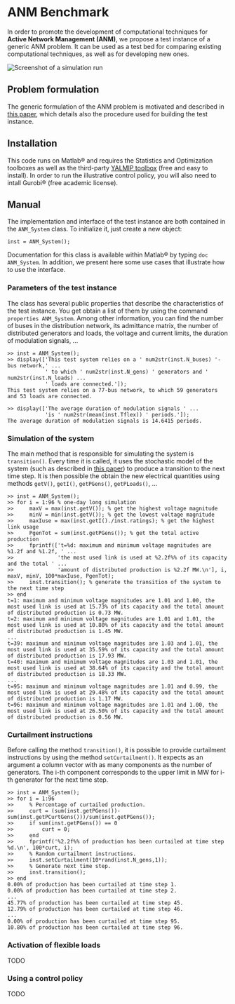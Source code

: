 # ANM Benchmark

In order to promote the development of computational techniques for **Active Network Management (ANM)**, we propose a test instance of a generic ANM problem. It can be used as a test bed for comparing existing computational techniques, as well as for developing new ones.

![Screenshot of a simulation run](http://www.montefiore.ulg.ac.be/~anm/anm_simulation.png)

## Problem formulation

The generic formulation of the ANM problem is motivated and described in [this paper](http://arxiv.org/pdf/1405.2806.pdf), which details also the procedure used for building the test instance.

## Installation

This code runs on Matlab&reg; and requires the Statistics and Optimization toolboxes as well as the third-party [YALMIP toolbox](http://users.isy.liu.se/johanl/yalmip/) (free and easy to install). In order to run the illustrative control policy, you will also need to intall Gurobi&reg; (free academic license).


## Manual

The implementation and interface of the test instance are both contained in the `ANM_System` class. To initialize it, just create a new object:

    inst = ANM_System();

Documentation for this class is available within Matlab&reg; by typing `doc ANM_System`. In addition, we present here some use cases that illustrate how to use the interface.

### Parameters of the test instance

The class has several public properties that describe the characteristics of the test instance. You get obtain a list of them by using the command `properties ANM_System`. Among other information, you can find the number of buses in the distribution network, its admittance matrix, the number of distributed generators and loads, the voltage and current limits, the duration of modulation signals, ...

    >> inst = ANM_System();
    >> display(['This test system relies on a ' num2str(inst.N_buses) '-bus network,' ...
                ' to which ' num2str(inst.N_gens) ' generators and ' num2str(inst.N_loads) ...
                ' loads are connected.']);
    This test system relies on a 77-bus network, to which 59 generators and 53 loads are connected.
    
    >> display(['The average duration of modulation signals ' ...
                'is ' num2str(mean(inst.Tflex)) ' periods.']);
    The average duration of modulation signals is 14.6415 periods.


### Simulation of the system

The main method that is responsible for simulating the system is `transition()`. Every time it is called, it uses the stochastic model of the system (such as described in [this paper](http://arxiv.org/pdf/1405.2806.pdf)) to produce a transition to the next time step. It is then possible the obtain the new electrical quantities using methods `getV()`, `getI()`, `getPGens()`, `getPLoads()`, ...

    >> inst = ANM_System();
    >> for i = 1:96 % one-day long simulation
    >>     maxV = max(inst.getV()); % get the highest voltage magnitude
    >>     minV = min(inst.getV()); % get the lowest voltage magnitude
    >>     maxIuse = max(inst.getI()./inst.ratings); % get the highest link usage
    >>     PgenTot = sum(inst.getPGens()); % get the total active production
    >>     fprintf(['t=%d: maximum and minimum voltage magnitudes are %1.2f and %1.2f, ' ...
    >>              'the most used link is used at %2.2f%% of its capacity and the total ' ...
    >>              'amount of distributed production is %2.2f MW.\n'], i, maxV, minV, 100*maxIuse, PgenTot);
    >>     inst.transition(); % generate the transition of the system to the next time step
    >> end
    t=1: maximum and minimum voltage magnitudes are 1.01 and 1.00, the most used link is used at 15.73% of its capacity and the total amount of distributed production is 0.73 MW.
    t=2: maximum and minimum voltage magnitudes are 1.01 and 1.01, the most used link is used at 10.80% of its capacity and the total amount of distributed production is 1.45 MW.
    ...
    t=39: maximum and minimum voltage magnitudes are 1.03 and 1.01, the most used link is used at 35.59% of its capacity and the total amount of distributed production is 17.93 MW.
    t=40: maximum and minimum voltage magnitudes are 1.03 and 1.01, the most used link is used at 38.64% of its capacity and the total amount of distributed production is 18.33 MW.
    ...
    t=95: maximum and minimum voltage magnitudes are 1.01 and 0.99, the most used link is used at 29.48% of its capacity and the total amount of distributed production is 1.17 MW.
    t=96: maximum and minimum voltage magnitudes are 1.01 and 1.00, the most used link is used at 26.50% of its capacity and the total amount of distributed production is 0.56 MW.

### Curtailment instructions

Before calling the method `transition()`, it is possible to provide curtailment instructions by using the method `setCurtailment()`. It expects as an argument a column vector with as many components as the number of generators. The i-th component corresponds to the upper limit in MW for i-th generator for the next time step.

    >> inst = ANM_System();
    >> for i = 1:96
    >>     % Percentage of curtailed production.
    >>     curt = (sum(inst.getPGens())-sum(inst.getPCurtGens()))/sum(inst.getPGens());
    >>     if sum(inst.getPGens()) == 0
    >>         curt = 0;
    >>     end
    >>     fprintf('%2.2f%% of production has been curtailed at time step %d.\n', 100*curt, i);
    >>     % Random curtailment instructions.
    >>     inst.setCurtailment(10*rand(inst.N_gens,1));
    >>     % Generate next time step.
    >>     inst.transition();
    >> end
    0.00% of production has been curtailed at time step 1.
    0.00% of production has been curtailed at time step 2.
    ...
    45.77% of production has been curtailed at time step 45.
    12.79% of production has been curtailed at time step 46.
    ...
    0.00% of production has been curtailed at time step 95.
    10.80% of production has been curtailed at time step 96.

### Activation of flexible loads

TODO

### Using a control policy

TODO